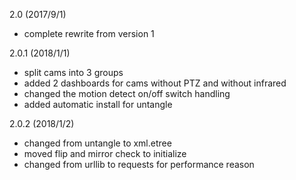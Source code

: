 2.0 (2017/9/1)
  - complete rewrite from version 1

2.0.1 (2018/1/1)
  - split cams into 3 groups
  - added 2 dashboards for cams without PTZ and without infrared
  - changed the motion detect on/off switch handling
  - added automatic install for untangle
  
2.0.2 (2018/1/2)
  - changed from untangle to xml.etree
  - moved flip and mirror check to initialize
  - changed from urllib to requests for performance reason
  

